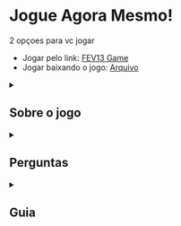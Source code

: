 
# Jogue Agora Mesmo!
2 opçoes para vc jogar

- Jogar pelo link: [FEV13 Game](https://guineapigcode.github.io/FEV13/)
- Jogar baixando o jogo: [Arquivo](https://codeload.github.com/GuineaPigCode/FEV13/zip/refs/heads/main)


<details> 
<summary><h2>Sobre o jogo</h2></summary>

# O que é FEV13?
é um jogo clicker tipo [Cookie Clicker](https://store.steampowered.com/app/1454400/Cookie_Clicker/), só que mais engraçado ou nao tambem, o jogo tem haver com esperma e dinheiro.

# História
vc é um homem que estava pobre..... MAS TEVE UMA IDEIA por que nao vender o meu esperma? e dai ele criou uma fabrica de esperma com o nome de ......... FARM DE ESPERMA ZÉ VESPA, e agora e adiante vc tem que vender esperma....

# Origem
é um jogo criado em cima de outro jogo que um amigo meu fez chamado Matty, ele fez um jogo usando o ChatGPT, e fiz um jogo baseado no jogo que ele fez usando o ChatGPT.

# Requirimentos
1. um Navegador de sua preferencia.
2. Monitor de 1980x1080 (vc pode até jogar com outra resoluçao, mas o jogo vai ficar bugado).
</details> 

<details> 
<summary><h2>Perguntas</h2></summary>

### O que é FEV13?
vc leu a categoria "Sobre o jogo"?

### é pago?
nao

### Vc vai terminar o jogo?
sla

### O jogo tem save?
nao

</details>

<details> 
<summary><h2>Guia</h2></summary>

# Como ganhar esperma?
Apertando o botao "Tirar Leite"

# Como ganhar dinheiro?
Apertando o botao "Vender Esperma"

# Items
- Boi: O boi az vc ganhar esperma sem clicar
- Homem: Faz vc ganhar mais esperma por click (Isso se aplica ao Boi tambem)
- Comercial: Faz vc vender mais rapido os espermas (Isso se aplica ao Amigo tambem)
- Amigo: Ele compra o seu esperma sem clicar para vender
- Final: Vc vai para a tela final, que tem o Seu Nível e seu Rank

=======
<details> 
<summary><h2>Sobre o jogo</h2></summary>

# O que é FEV13?
é um jogo clicker tipo [Cookie Clicker](https://store.steampowered.com/app/1454400/Cookie_Clicker/), só que mais engraçado ou nao tambem, o jogo tem haver com esperma e dinheiro.

# História
vc é um homem que estava pobre..... MAS TEVE UMA IDEIA por que nao vender o meu esperma? e dai ele criou uma fabrica de esperma com o nome de ......... FARM DE ESPERMA ZÉ VESPA, e agora e adiante vc tem que vender esperma....

# Origem
é um jogo criado em cima de outro jogo que um amigo meu fez chamado Matty, ele fez um jogo usando o ChatGPT, e fiz um jogo baseado no jogo que ele fez usando o ChatGPT.

# Requirimentos
1. um Navegador de sua preferencia.
2. Monitor de 1980x1080 (vc pode até jogar com outra resoluçao, mas o jogo vai ficar bugado).

</details> 

<details> 
<summary><h2>Perguntas</h2></summary>

### O que é FEV13?
vc leu a categoria "Sobre o jogo"?

### é pago?
nao

### Vc vai terminar o jogo?
sla

### O jogo tem save?
nao

</details>

<details> 
<summary><h2>Guia</h2></summary>

# Como ganhar esperma?
Apertando o botao "Tirar Leite"

# Como ganhar dinheiro?
Apertando o botao "Vender Esperma"

# Items
- Boi: O boi az vc ganhar esperma sem clicar
- Homem: Faz vc ganhar mais esperma por click (Isso se aplica ao Boi tambem)
- Comercial: Faz vc vender mais rapido os espermas (Isso se aplica ao Amigo tambem)
- Amigo: Ele compra o seu esperma sem clicar para vender
- Final: Vc vai para a tela final, que tem o Seu Nível e seu Rank

>>>>>>> 93245b9b7a62ff903cf69518a6868d3a487c6c62
</details>